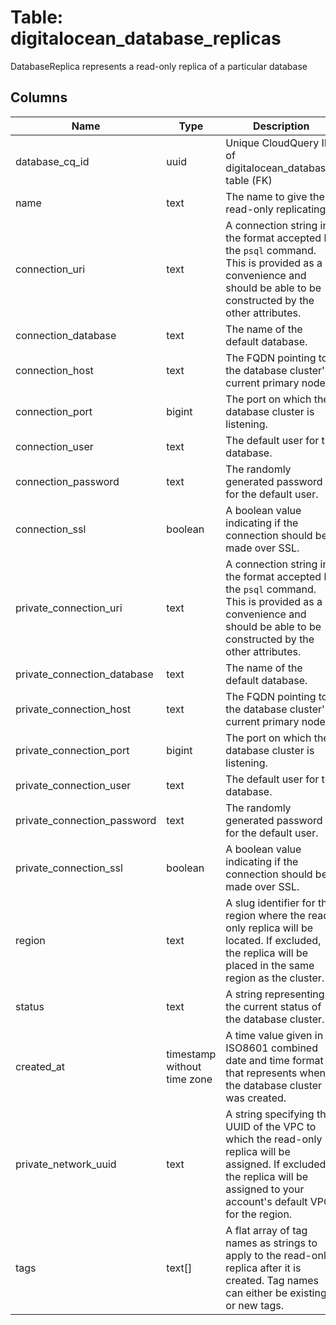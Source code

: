 
# Table: digitalocean_database_replicas
DatabaseReplica represents a read-only replica of a particular database
## Columns
| Name        | Type           | Description  |
| ------------- | ------------- | -----  |
|database_cq_id|uuid|Unique CloudQuery ID of digitalocean_databases table (FK)|
|name|text|The name to give the read-only replicating|
|connection_uri|text|A connection string in the format accepted by the `psql` command. This is provided as a convenience and should be able to be constructed by the other attributes.|
|connection_database|text|The name of the default database.|
|connection_host|text|The FQDN pointing to the database cluster's current primary node.|
|connection_port|bigint|The port on which the database cluster is listening.|
|connection_user|text|The default user for the database.|
|connection_password|text|The randomly generated password for the default user.|
|connection_ssl|boolean|A boolean value indicating if the connection should be made over SSL.|
|private_connection_uri|text|A connection string in the format accepted by the `psql` command. This is provided as a convenience and should be able to be constructed by the other attributes.|
|private_connection_database|text|The name of the default database.|
|private_connection_host|text|The FQDN pointing to the database cluster's current primary node.|
|private_connection_port|bigint|The port on which the database cluster is listening.|
|private_connection_user|text|The default user for the database.|
|private_connection_password|text|The randomly generated password for the default user.|
|private_connection_ssl|boolean|A boolean value indicating if the connection should be made over SSL.|
|region|text|A slug identifier for the region where the read-only replica will be located. If excluded, the replica will be placed in the same region as the cluster.|
|status|text|A string representing the current status of the database cluster.|
|created_at|timestamp without time zone|A time value given in ISO8601 combined date and time format that represents when the database cluster was created.|
|private_network_uuid|text|A string specifying the UUID of the VPC to which the read-only replica will be assigned. If excluded, the replica will be assigned to your account's default VPC for the region.|
|tags|text[]|A flat array of tag names as strings to apply to the read-only replica after it is created. Tag names can either be existing or new tags.|
